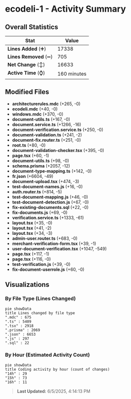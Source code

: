 # ecodeli-1 - Activity Summary 

## Overall Statistics

| Stat                   | Value                                                             |
| ---------------------- | ----------------------------------------------------------------- |
| **Lines Added** (➕)   | 17338                                          |
| **Lines Removed** (➖) | 705                                        |
| **Net Change** (↕)    | 16633                |
| **Active Time** (⌚)   | 160 minutes |


## Modified Files
- **architecturerules.mdc** (+265, -0)
- **ecodeli.mdc** (+40, -0)
- **windows.mdc** (+370, -0)
- **document-utils.ts** (+167, -0)
- **document.service.ts** (+1266, -16)
- **document-verification.service.ts** (+250, -0)
- **document-validation.ts** (+241, -2)
- **document-fix.router.ts** (+251, -0)
- **root.ts** (+80, -0)
- **document-validation-checker.tsx** (+395, -0)
- **page.tsx** (+60, -1)
- **document-utils.ts** (+98, -0)
- **schema.prisma** (+2057, -12)
- **document-type-mapping.ts** (+142, -0)
- **fr.json** (+6604, -49)
- **document-upload.tsx** (+474, -3)
- **test-document-names.js** (+16, -0)
- **auth.router.ts** (+814, -5)
- **test-document-mapping.js** (+46, -0)
- **test-document-detection.js** (+67, -0)
- **fix-existing-documents.sql** (+22, -0)
- **fix-documents.js** (+69, -0)
- **verification.service.ts** (+1333, -61)
- **layout.tsx** (+35, -0)
- **layout.tsx** (+41, -2)
- **layout.tsx** (+34, -3)
- **admin-user.router.ts** (+683, -0)
- **merchant-verification-form.tsx** (+39, -1)
- **user-document-verification.tsx** (+1047, -549)
- **page.tsx** (+117, -1)
- **page.tsx** (+116, -0)
- **test-verification.js** (+39, -0)
- **fix-document-userrole.js** (+60, -0)

## Visualizations

### By File Type (Lines Changed)

```mermaid
pie showData
title Lines changed by file type
".mdc" : 675
".ts" : 5409
".tsx" : 2918
".prisma" : 2069
".json" : 6653
".js" : 297
".sql" : 22
```

### By Hour (Estimated Activity Count)

```mermaid
pie showData
title Coding activity by hour (count of changes)
"14h" : 29
"15h" : 73
"16h" : 11
```


> **Last Updated:** 6/5/2025, 4:14:13 PM